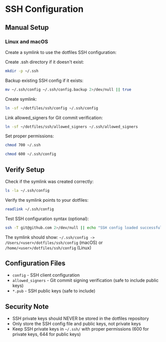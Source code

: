 # SSH Configuration

## Manual Setup

### Linux and macOS
Create a symlink to use the dotfiles SSH configuration:

Create .ssh directory if it doesn't exist:
```bash
mkdir -p ~/.ssh
```

Backup existing SSH config if it exists:
```bash
mv ~/.ssh/config ~/.ssh/config.backup 2>/dev/null || true
```

Create symlink:
```bash
ln -sf ~/dotfiles/ssh/config ~/.ssh/config
```

Link allowed_signers for Git commit verification:
```bash
ln -sf ~/dotfiles/ssh/allowed_signers ~/.ssh/allowed_signers
```

Set proper permissions:
```bash
chmod 700 ~/.ssh
```

```bash
chmod 600 ~/.ssh/config
```

## Verify Setup

Check if the symlink was created correctly:
```bash
ls -la ~/.ssh/config
```

Verify the symlink points to your dotfiles:
```bash
readlink ~/.ssh/config
```

Test SSH configuration syntax (optional):
```bash
ssh -T git@github.com 2>/dev/null || echo "SSH config loaded successfully"
```

The symlink should show: `~/.ssh/config -> /Users/<user>/dotfiles/ssh/config` (macOS) or `/home/<user>/dotfiles/ssh/config` (Linux)

## Configuration Files

- `config` - SSH client configuration
- `allowed_signers` - Git commit signing verification (safe to include public keys)
- `*.pub` - SSH public keys (safe to include)

## Security Note

- SSH private keys should NEVER be stored in the dotfiles repository
- Only store the SSH config file and public keys, not private keys
- Keep SSH private keys in `~/.ssh/` with proper permissions (600 for private keys, 644 for public keys)